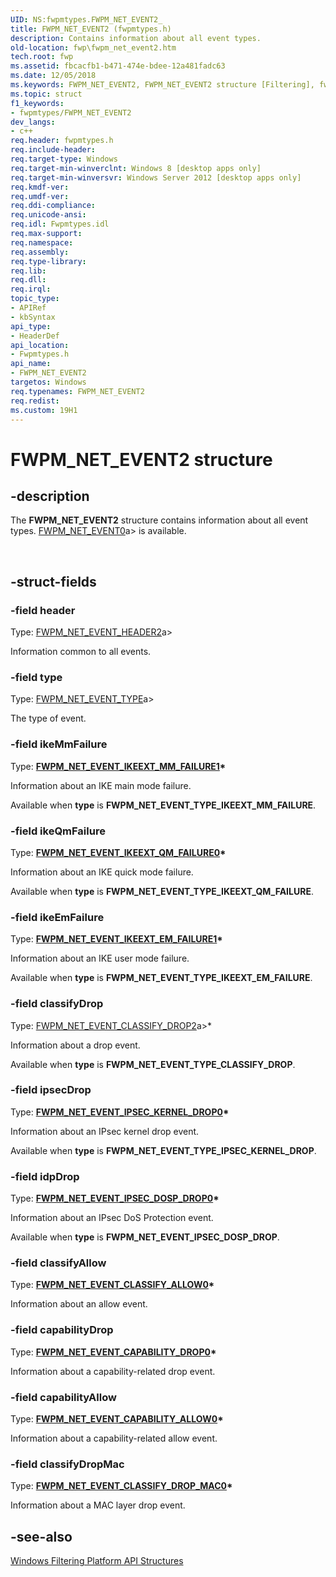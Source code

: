 ```yaml
---
UID: NS:fwpmtypes.FWPM_NET_EVENT2_
title: FWPM_NET_EVENT2 (fwpmtypes.h)
description: Contains information about all event types.
old-location: fwp\fwpm_net_event2.htm
tech.root: fwp
ms.assetid: fbcacfb1-b471-474e-bdee-12a481fadc63
ms.date: 12/05/2018
ms.keywords: FWPM_NET_EVENT2, FWPM_NET_EVENT2 structure [Filtering], fwp.fwpm_net_event2, fwpmtypes/FWPM_NET_EVENT2
ms.topic: struct
f1_keywords:
- fwpmtypes/FWPM_NET_EVENT2
dev_langs:
- c++
req.header: fwpmtypes.h
req.include-header: 
req.target-type: Windows
req.target-min-winverclnt: Windows 8 [desktop apps only]
req.target-min-winversvr: Windows Server 2012 [desktop apps only]
req.kmdf-ver: 
req.umdf-ver: 
req.ddi-compliance: 
req.unicode-ansi: 
req.idl: Fwpmtypes.idl
req.max-support: 
req.namespace: 
req.assembly: 
req.type-library: 
req.lib: 
req.dll: 
req.irql: 
topic_type:
- APIRef
- kbSyntax
api_type:
- HeaderDef
api_location:
- Fwpmtypes.h
api_name:
- FWPM_NET_EVENT2
targetos: Windows
req.typenames: FWPM_NET_EVENT2
req.redist: 
ms.custom: 19H1
---
```


# FWPM_NET_EVENT2 structure


## -description


The <b>FWPM_NET_EVENT2</b> structure contains information about all event types.
[FWPM_NET_EVENT0](https://docs.microsoft.com/windows/desktop/api/fwpmtypes/ns-fwpmtypes-fwpm_net_event0)a> is available.</div><div> </div>

## -struct-fields




### -field header

Type: [FWPM_NET_EVENT_HEADER2](https://docs.microsoft.com/windows/desktop/api/fwpmtypes/ns-fwpmtypes-fwpm_net_event_header2)a></b>

Information common to all events.


### -field type

Type: [FWPM_NET_EVENT_TYPE](https://docs.microsoft.com/windows/desktop/api/fwpmtypes/ne-fwpmtypes-fwpm_net_event_type)a></b>

The type of event.


### -field ikeMmFailure

Type: <b><a href="https://docs.microsoft.com/windows/win32/api/fwpmtypes/ns-fwpmtypes-fwpm_net_event_ikeext_mm_failure1">FWPM_NET_EVENT_IKEEXT_MM_FAILURE1</a>*</b>

Information about  an IKE main mode failure.

Available when <b>type</b> is <b>FWPM_NET_EVENT_TYPE_IKEEXT_MM_FAILURE</b>.


### -field ikeQmFailure

Type: <b><a href="https://docs.microsoft.com/windows/win32/api/fwpmtypes/ns-fwpmtypes-fwpm_net_event_ikeext_qm_failure0">FWPM_NET_EVENT_IKEEXT_QM_FAILURE0</a>*</b>

Information about  an IKE quick mode failure.

Available when <b>type</b> is <b>FWPM_NET_EVENT_TYPE_IKEEXT_QM_FAILURE</b>.


### -field ikeEmFailure

Type: <b><a href="https://docs.microsoft.com/windows/win32/api/fwpmtypes/ns-fwpmtypes-fwpm_net_event_ikeext_em_failure1">FWPM_NET_EVENT_IKEEXT_EM_FAILURE1</a>*</b>

Information about  an IKE user mode failure.

Available when <b>type</b> is <b>FWPM_NET_EVENT_TYPE_IKEEXT_EM_FAILURE</b>.


### -field classifyDrop

Type: [FWPM_NET_EVENT_CLASSIFY_DROP2](https://docs.microsoft.com/windows/desktop/api/fwpmtypes/ns-fwpmtypes-fwpm_net_event_classify_drop2)a>*</b>

Information about  a drop event.

Available when <b>type</b> is <b>FWPM_NET_EVENT_TYPE_CLASSIFY_DROP</b>.


### -field ipsecDrop

Type: <b><a href="https://docs.microsoft.com/windows/win32/api/fwpmtypes/ns-fwpmtypes-fwpm_net_event_ipsec_kernel_drop0">FWPM_NET_EVENT_IPSEC_KERNEL_DROP0</a>*</b>

Information about an IPsec kernel drop event.

Available when <b>type</b> is <b>FWPM_NET_EVENT_TYPE_IPSEC_KERNEL_DROP</b>.


### -field idpDrop

Type: <b><a href="https://docs.microsoft.com/windows/win32/api/fwpmtypes/ns-fwpmtypes-fwpm_net_event_ipsec_dosp_drop0">FWPM_NET_EVENT_IPSEC_DOSP_DROP0</a>*</b>

Information about an IPsec DoS Protection event.

Available when <b>type</b> is <b>FWPM_NET_EVENT_IPSEC_DOSP_DROP</b>.


### -field classifyAllow

Type: <b><a href="https://docs.microsoft.com/windows/desktop/api/fwpmtypes/ns-fwpmtypes-fwpm_net_event_classify_allow0">FWPM_NET_EVENT_CLASSIFY_ALLOW0</a>*</b>

Information about an allow event.


### -field capabilityDrop

Type: <b><a href="https://docs.microsoft.com/windows/win32/api/fwpmtypes/ns-fwpmtypes-fwpm_net_event_capability_drop0">FWPM_NET_EVENT_CAPABILITY_DROP0</a>*</b>

Information about a capability-related drop event.


### -field capabilityAllow

Type: <b><a href="https://docs.microsoft.com/windows/win32/api/fwpmtypes/ns-fwpmtypes-fwpm_net_event_capability_allow0">FWPM_NET_EVENT_CAPABILITY_ALLOW0</a>*</b>

Information about a capability-related allow event.


### -field classifyDropMac

Type: <b><a href="https://docs.microsoft.com/windows/win32/api/fwpmtypes/ns-fwpmtypes-fwpm_net_event_classify_drop_mac0">FWPM_NET_EVENT_CLASSIFY_DROP_MAC0</a>*</b>

Information about a MAC layer drop event.


## -see-also




<a href="https://docs.microsoft.com/windows/desktop/FWP/fwp-structs">Windows Filtering Platform  API Structures</a>
 

 

